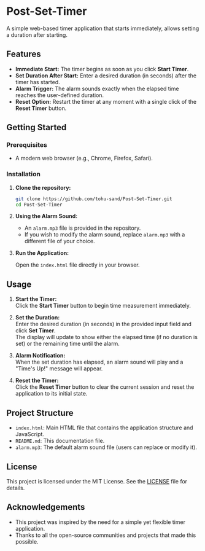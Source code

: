 # Post-Set-Timer
A simple web-based timer application that starts immediately, allows setting a duration after starting.

## Features

- **Immediate Start:** The timer begins as soon as you click **Start Timer**.
- **Set Duration After Start:** Enter a desired duration (in seconds) after the timer has started.
- **Alarm Trigger:** The alarm sounds exactly when the elapsed time reaches the user-defined duration.
- **Reset Option:** Restart the timer at any moment with a single click of the **Reset Timer** button.

## Getting Started

### Prerequisites

- A modern web browser (e.g., Chrome, Firefox, Safari).

### Installation

1. **Clone the repository:**

   ```bash
   git clone https://github.com/tohu-sand/Post-Set-Timer.git
   cd Post-Set-Timer
   ```

2. **Using the Alarm Sound:**

   - An `alarm.mp3` file is provided in the repository.
   - If you wish to modify the alarm sound, replace `alarm.mp3` with a different file of your choice.

3. **Run the Application:**

   Open the `index.html` file directly in your browser.

## Usage

1. **Start the Timer:**  
   Click the **Start Timer** button to begin time measurement immediately.

2. **Set the Duration:**  
   Enter the desired duration (in seconds) in the provided input field and click **Set Timer**.  
   The display will update to show either the elapsed time (if no duration is set) or the remaining time until the alarm.

3. **Alarm Notification:**  
   When the set duration has elapsed, an alarm sound will play and a "Time's Up!" message will appear.

4. **Reset the Timer:**  
   Click the **Reset Timer** button to clear the current session and reset the application to its initial state.

## Project Structure

- `index.html`: Main HTML file that contains the application structure and JavaScript.
- `README.md`: This documentation file.
- `alarm.mp3`: The default alarm sound file (users can replace or modify it).

## License

This project is licensed under the MIT License. See the [LICENSE](LICENSE) file for details.

## Acknowledgements

- This project was inspired by the need for a simple yet flexible timer application.
- Thanks to all the open-source communities and projects that made this possible.

